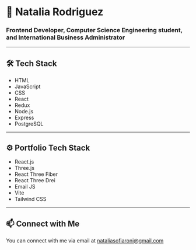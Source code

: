 # 🌟 Natalia Rodriguez

### Frontend Developer, Computer Science Engineering student, and International Business Administrator

---

## 🛠️ Tech Stack

- HTML
- JavaScript
- CSS
- React
- Redux
- Node.js
- Express
- PostgreSQL

---

## ⚙️ Portfolio Tech Stack

- React.js
- Three.js
- React Three Fiber
- React Three Drei
- Email JS
- Vite
- Tailwind CSS

---

## 📫 Connect with Me

You can connect with me via email at [nataliasofiaroni@gmail.com](mailto:nataliasofiaroni@gmail.com)
